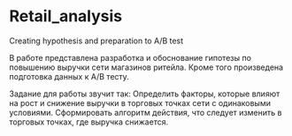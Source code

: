 # Retail_analysis
Creating hypothesis and preparation to A/B test

В работе представлена разработка и обоснование гипотезы по повышению выручки сети магазинов ритейла. Кроме того произведена подготовка данных к А/В тесту.

Задание для работы звучит так:
Определить факторы, которые влияют на рост и снижение выручки в торговых точках сети с одинаковыми условиями. Сформировать алгоритм действия, что следует изменить в торговых точках, где выручка снижается.
